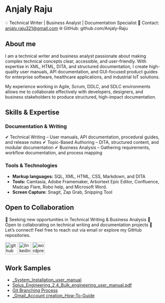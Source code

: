  # Anjaly Raju
 💡 Technical Writer | Business Analyst | Documentation Specialist
📩 Contact: anjaly.raju321@gmail.com
🌐 GitHub: github.com/Anjaly-Raju
## About me
I am a technical writer and business analyst passionate about making complex technical concepts clear, accessible, and user-friendly. With expertise in XML, HTML, DITA, and structured documentation, I create high-quality user manuals, API documentation, and GUI-focused product guides for enterprise software, healthcare applications, and industrial IoT solutions.

My experience working in Agile, Scrum, DDLC, and SDLC environments allows me to collaborate effectively with developers, designers, and business stakeholders to produce structured, high-impact documentation.

## Skills & Expertise
### Documentation & Writing
✔ Technical Writing – User manuals, API documentation, procedural guides, and release notes
✔ Topic-Based Authoring – DITA, structured content, and modular documentation
✔ Business Analysis – Gathering requirements, workflow documentation, and process mapping
### Tools & Technologies
- **Markup languages:** SQL, XML, HTML, CSS, Markdown, and DITA
- **Tools:** Camtasia, Adobe Framemaker, Arbortext Epic Editor, Confluence, Madcap Flare, Robo help, and Microsoft Word.
- **Screen Capture:** Snagit, Zap Grab, Snipping Tool
## Open to Collaboration
🚀 Seeking new opportunities in Technical Writing & Business Analysis
🤝 Open to collaborating on technical writing and documentation projects
📩 Let’s connect! Feel free to reach out via email or explore my GitHub repositories.

[<img src='https://cdn.jsdelivr.net/npm/simple-icons@3.0.1/icons/github.svg' alt='github' height='40'>](https://github.com/Anjaly-Raju) 
[<img src='https://cdn.jsdelivr.net/npm/simple-icons@3.0.1/icons/linkedin.svg' alt='linkedin' height='40'>](https://www.linkedin.com/in/anjaly-raju//)  [<img src='https://cdn.jsdelivr.net/npm/simple-icons@3.0.1/icons/wordpress.svg' alt='wordpress' height='40'>](https://wordpress.com/view/leisuretime518134115.wordpress.com)
## Work Samples
- [_System_Installation_user_manual](https://github.com/user-attachments/files/18973930/2VAA008303_J_en_Splus_System_Installation_user_manual_compressed.pdf)
- [Splus_Engineering_2.4_Bulk_engineering_user_manual.pdf](https://github.com/user-attachments/files/18974156/8VZZ000133T2400_A_en_Splus_Engineering_2.4_Bulk_engineering_user_manual.pdf)
- [Git Branching Process](https://github.com/Anjaly-Raju/Anjaly-Raju/files/12604909/Git.Branching.Process.pdf)
- [_Gmail_Account creation_How-To-Guide](https://github.com/user-attachments/files/18974192/ABZT1000_A_Gmail_Account.creation_How-To-Guide.pdf)
